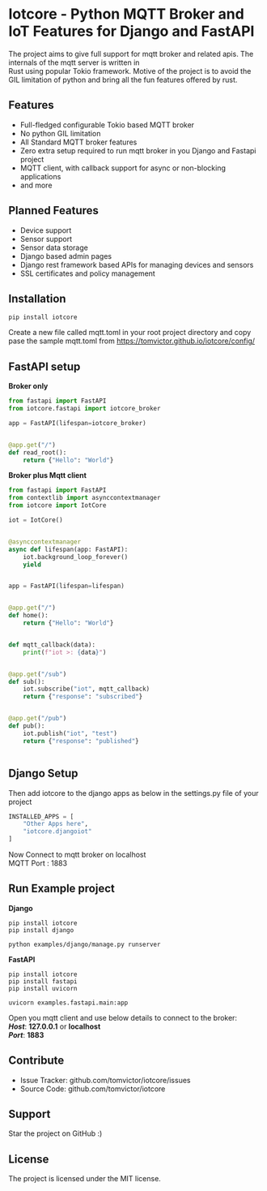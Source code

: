 # Iotcore - Python MQTT Broker and IoT Features for Django and FastAPI

The project aims to give full support for mqtt broker and related apis. The internals of the mqtt server is  written in  
Rust using popular Tokio framework. Motive of the project is to avoid the GIL limitation of python and bring all the  fun features offered by rust.

## Features

* Full-fledged configurable Tokio based MQTT broker
* No python GIL limitation
* All Standard MQTT broker features
* Zero extra setup required to run mqtt broker in you Django and Fastapi project
* MQTT client, with callback support for async or non-blocking applications
* and more

## Planned Features

* Device support
* Sensor support
* Sensor data storage
* Django based admin pages
* Django rest framework based APIs for managing devices and sensors
* SSL certificates and policy management

## Installation

```
pip install iotcore
```

Create a new file called mqtt.toml in your root project directory and copy pase the sample mqtt.toml from
https://tomvictor.github.io/iotcore/config/


## FastAPI setup

**Broker only**

```python
from fastapi import FastAPI
from iotcore.fastapi import iotcore_broker

app = FastAPI(lifespan=iotcore_broker)


@app.get("/")
def read_root():
    return {"Hello": "World"}

```

**Broker plus Mqtt client**

```python
from fastapi import FastAPI
from contextlib import asynccontextmanager
from iotcore import IotCore

iot = IotCore()


@asynccontextmanager
async def lifespan(app: FastAPI):
    iot.background_loop_forever()
    yield


app = FastAPI(lifespan=lifespan)


@app.get("/")
def home():
    return {"Hello": "World"}


def mqtt_callback(data):
    print(f"iot >: {data}")


@app.get("/sub")
def sub():
    iot.subscribe("iot", mqtt_callback)
    return {"response": "subscribed"}


@app.get("/pub")
def pub():
    iot.publish("iot", "test")
    return {"response": "published"}



```


## Django Setup

Then add iotcore to the django apps as below in the settings.py file of your project
```python
INSTALLED_APPS = [
    "Other Apps here",
    "iotcore.djangoiot"
]
```

Now Connect to mqtt broker on localhost  
MQTT Port : 1883

## Run Example project


**Django**

```shell
pip install iotcore
pip install django

python examples/django/manage.py runserver
```

**FastAPI**

```shell
pip install iotcore
pip install fastapi
pip install uvicorn

uvicorn examples.fastapi.main:app
```

Open you mqtt client and use below details to connect to the broker:  
**_Host_**: **127.0.0.1** or  **localhost**  
**_Port_**: **1883**

## Contribute

- Issue Tracker: github.com/tomvictor/iotcore/issues
- Source Code: github.com/tomvictor/iotcore

## Support

Star the project on GitHub :)

## License

The project is licensed under the MIT license.

